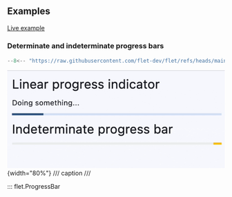 ## Examples

[Live example](https://flet-controls-gallery.fly.dev/displays/progressbar)

### Determinate and indeterminate progress bars

```python
--8<-- "https://raw.githubusercontent.com/flet-dev/flet/refs/heads/main/sdk/python/examples/controls/progress-bar/determinate-and-indeterminate.py"
```

![determinate-and-indeterminate](https://raw.githubusercontent.com/flet-dev/flet/main/sdk/python/examples/controls/progress-bar/media/determinate-and-indeterminate.gif){width="80%"}
/// caption
///

::: flet.ProgressBar
